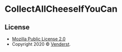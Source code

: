 # CollectAllCheeseIfYouCan

## License

* [Mozilla Public License 2.0](https://www.mozilla.org/en-US/MPL/2.0/)
* Copyright 2020 © [Venderst](https://github.com/Venderst).
